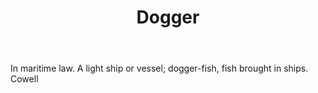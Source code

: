 ---
title: Dogger
letter: D
permalink: "/definitions/bld-dogger.html"
body: In maritime law. A light ship or vessel; dogger-fish, fish brought in ships.
  Cowell
published_at: '2018-07-07'
source: Black's Law Dictionary 2nd Ed (1910)
layout: post
---